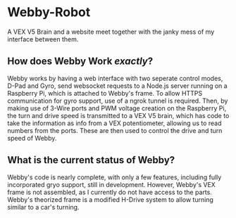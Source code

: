# Webby-Robot
A VEX V5 Brain and a website meet together with the janky mess of my interface between them.

## How does Webby Work *exactly*?
Webby works by having a web interface with two seperate control modes, D-Pad and Gyro, send websocket requests to a Node.js server running on a Raspberry Pi, 
which is attached to Webby's frame. To allow HTTPS communication for gyro support, use of a ngrok tunnel is required. Then, by making use of 3-Wire ports and PWM voltage 
creation on the Raspberry Pi, the turn and drive speed is transmitted to a VEX V5 brain, which has code to take the information as info from a VEX potentiometer, allowing
us to read numbers from the ports. These are then used to control the drive and turn speed of Webby.

## What is the current status of Webby?
Webby's code is nearly complete, with only a few features, including fully incorporated gryo support, still in development. However, Webby's VEX frame is not assembled,
as I currently do not have access to the parts. Webby's theorized frame is a modified H-Drive system to allow turning similar to a car's turning.
